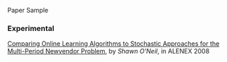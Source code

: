 Paper Sample

### Experimental
[Comparing Online Learning Algorithms to Stochastic Approaches for the Multi-Period Newvendor Problem](http://epubs.siam.org/doi/abs/10.1137/1.9781611972887.5), by *Shawn O'Neil*, in ALENEX 2008